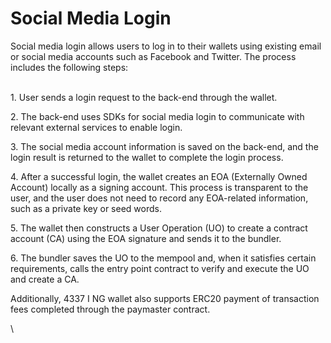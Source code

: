 # Social Media Login

Social media login allows users to log in to their wallets using existing email or social media accounts such as Facebook and Twitter. The process includes the following steps:

\
1\. User sends a login request to the back-end through the wallet.

2\. The back-end uses SDKs for social media login to communicate with relevant external services to enable login.

3\. The social media account information is saved on the back-end, and the login result is returned to the wallet to complete the login process.

4\. After a successful login, the wallet creates an EOA (Externally Owned Account) locally as a signing account. This process is transparent to the user, and the user does not need to record any EOA-related information, such as a private key or seed words.

5\. The wallet then constructs a User Operation (UO) to create a contract account (CA) using the EOA signature and sends it to the bundler.

6\. The bundler saves the UO to the mempool and, when it satisfies certain requirements, calls the entry point contract to verify and execute the UO and create a CA.



Additionally, 4337 I NG wallet also supports ERC20 payment of transaction fees completed through the paymaster contract.

\
